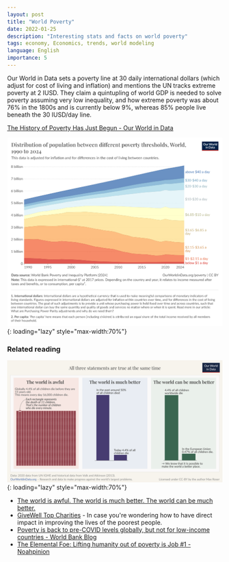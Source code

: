 ```yaml
---
layout: post
title: "World Poverty"
date: 2022-01-25
description: "Interesting stats and facts on world poverty"
tags: economy, Economics, trends, world modeling
language: English
importance: 5
---
```


Our World in Data sets a poverty line at 30 daily international dollars (which adjust for cost of living and inflation) and mentions the UN tracks extreme poverty at 2 IUSD.
They claim a quintupling of world GDP is needed to solve poverty assuming very low inequality, and how extreme poverty was about 76% in the 1800s and is currently below 9%, whereas 85% people live beneath the 30 IUSD/day line.

[The History of Poverty Has Just Begun - Our World in Data](https://ourworldindata.org/history-of-poverty-has-just-begun)

![A graph depicting the income distribution of the world](/wiki/image/income-distribution-world.png){: loading="lazy" style="max-width:70%"}

### Related reading

![Three graphs depicting how "The world is awful. The world is much better. The world can be much better."](/wiki/image/awful_better_can_be_better_ourWorldInData.png){: loading="lazy" style="max-width:70%"}

- [The world is awful. The world is much better. The world can be much better.](https://ourworldindata.org/much-better-awful-can-be-better)
- [GiveWell Top Charities](https://www.givewell.org/charities/top-charities) - In case you're wondering how to have direct impact in improving the lives of the poorest people.
- [Poverty is back to pre-COVID levels globally, but not for low-income countries - World Bank Blog](https://blogs.worldbank.org/en/opendata/poverty-back-pre-covid-levels-globally-not-low-income-countries)
- [The Elemental Foe: Lifting humanity out of poverty is Job #1 - Noahpinion](https://www.noahpinion.blog/p/the-elemental-foe)

